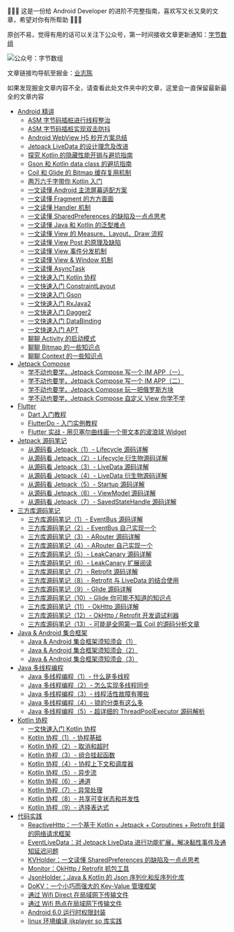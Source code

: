 🎁🎁🎁 这是一份给 Android Developer 的进阶不完整指南，喜欢写又长又臭的文章，希望对你有所帮助 🤣🤣🤣

原创不易，觉得有用的话可以关注下公众号，第一时间接收文章更新通知：[字节数组](https://upload-images.jianshu.io/upload_images/2552605-57915be42c4f6a82.jpg)

![公众号：字节数组](https://upload-images.jianshu.io/upload_images/2552605-57915be42c4f6a82.jpg)

文章链接均导航至掘金：[业志陈](https://juejin.cn/user/923245496518439/posts) 

如果发现掘金文章内容不全，请查看此处文件夹中的文章，这里会一直保留最新最全的文章内容

* [Android 精讲]()
  * [ASM 字节码插桩进行线程整治](https://juejin.cn/post/7043999874076901406)
  * [ASM 字节码插桩实现双击防抖](https://juejin.cn/post/7042328862872567838)
  * [Android WebView H5 秒开方案总结](https://juejin.cn/post/7016883220025180191)
  * [Jetpack LiveData 的设计理念及改进](https://juejin.cn/post/6903096576734920717)
  * [探究 Kotlin 的隐藏性能开销与避坑指南](https://juejin.cn/post/7010367024916660237)
  * [Gson 和 Kotlin data class 的避坑指南](https://juejin.cn/post/6908391430977224718)
  * [Coil 和 Glide 的 Bitmap 缓存复用机制](https://juejin.cn/post/6956090846470995975)
  * [两万六千字带你 Kotlin 入门](https://juejin.cn/post/6880602489297895438)
  * [一文读懂 Android 主流屏幕适配方案](https://juejin.cn/post/6999445137491230728)
  * [一文读懂 Fragment 的方方面面](https://juejin.cn/post/7006970844542926855)
  * [一文读懂 Handler 机制](https://juejin.cn/post/6901682664617705485)
  * [一文读懂 SharedPreferences 的缺陷及一点点思考](https://juejin.cn/post/6932277268110639112)
  * [一文读懂 Java 和 Kotlin 的泛型难点](https://juejin.cn/post/6935322686943920159)
  * [一文读懂 View 的 Measure、Layout、Draw 流程](https://juejin.cn/post/6939540905581887502)
  * [一文读懂 View Post 的原理及缺陷](https://juejin.cn/post/6939763855216082974)  
  * [一文读懂 View 事件分发机制](https://juejin.cn/post/6931914294980411406)
  * [一文读懂 View & Window 机制](https://juejin.cn/post/6942303848996274213)
  * [一文读懂 AsyncTask](android_core/一文读懂AsyncTask.md)
  * [一文快速入门 Kotlin 协程](https://juejin.cn/post/6908271959381901325)
  * [一文快速入门 ConstraintLayout](https://juejin.cn/post/6911710012750430215)
  * [一文快速入门 Gson](https://juejin.cn/post/6844903577098387464)
  * [一文快速入门 RxJava2](android_core/一文快速入门RxJava2.md)
  * [一文快速入门 Dagger2](https://github.com/leavesC/Dagger2Samples)
  * [一文快速入门 DataBinding](https://github.com/leavesC/DataBindingSamples)
  * [一文快速入门 APT](https://juejin.cn/post/6844903753108160525)
  * [聊聊 Activity 的启动模式](https://juejin.cn/post/6952886121328345101)
  * [聊聊 Bitmap 的一些知识点](https://juejin.cn/post/6952429810207424526)
  * [聊聊 Context 的一些知识点](https://juejin.cn/post/6966223613057826852)
* [Jetpack Compose]()
  * [学不动也要学，Jetpack Compose 写一个 IM APP（一）](https://juejin.cn/post/6991429231821684773)
  * [学不动也要学，Jetpack Compose 写一个 IM APP（二）](https://juejin.cn/post/7028397244894330917)
  * [学不动也要学，Jetpack Compose 玩一把俄罗斯方块](https://juejin.cn/post/6974585048762679310)  
  * [学不动也要学，Jetpack Compose 自定义 View 你学不学](https://juejin.cn/post/6996568363581308959/)
* [Flutter]()
  * [Dart 入门教程](https://juejin.cn/post/6844903937342963719)
  * [FlutterDo - 入门实例教程](https://github.com/leavesC/flutter_do)
  * [Flutter 实战 - 用贝塞尔曲线画一个带文本的波浪球 Widget](https://juejin.cn/post/6844903981790019592)
* [Jetpack 源码笔记]()
  * [从源码看 Jetpack（1）- Lifecycle 源码详解](https://juejin.cn/post/6847902220755992589)
  * [从源码看 Jetpack（2）- Lifecycle 衍生物源码详解](https://juejin.cn/post/6847902220760203277)
  * [从源码看 Jetpack（3）- LiveData 源码详解](https://juejin.cn/post/6847902222345633806)
  * [从源码看 Jetpack（4）- LiveData 衍生物源码详解](https://juejin.cn/post/6847902222353858567)
  * [从源码看 Jetpack（5）- Startup 源码详解](https://juejin.cn/post/6847902224069165070)
  * [从源码看 Jetpack（6）- ViewModel 源码详解](https://juejin.cn/post/6873356946896846856)
  * [从源码看 Jetpack（7）- SavedStateHandle 源码详解](https://juejin.cn/post/6874136956347875342)
* [三方库源码笔记]()
  - [三方库源码笔记（1）- EventBus 源码详解](https://juejin.cn/post/6881265680465788936)
  - [三方库源码笔记（2）- EventBus 自己实现一个](https://juejin.cn/post/6881808026647396366)
  - [三方库源码笔记（3）- ARouter 源码详解](https://juejin.cn/post/6882553066285957134)
  - [三方库源码笔记（4）- ARouter 自己实现一个](https://juejin.cn/post/6882553066285957134)
  - [三方库源码笔记（5）- LeakCanary 源码详解](https://juejin.cn/post/6884225131015569421)
  - [三方库源码笔记（6）- LeakCanary 扩展阅读](https://juejin.cn/post/6884526739646185479)
  - [三方库源码笔记（7）- Retrofit 源码详解](https://juejin.cn/post/6886121327845965838)
  - [三方库源码笔记（8）- Retrofit 与 LiveData 的结合使用](https://juejin.cn/post/6887408273213882375)
  - [三方库源码笔记（9）- Glide 源码详解](https://juejin.cn/post/6891307560557608967)
  - [三方库源码笔记（10）- Glide 你可能不知道的知识点](https://juejin.cn/post/6892751013544263687)
  - [三方库源码笔记（11）- OkHttp 源码详解](https://juejin.cn/post/6895369745445748749)
  - [三方库源码笔记（12）- OkHttp / Retrofit 开发调试利器](https://juejin.cn/post/6895740949025177607)
  - [三方库源码笔记（13）- 可能是全网第一篇 Coil 的源码分析文章](https://juejin.cn/post/6897872882051842061)
* [Java & Android 集合框架]()
  * [Java & Android 集合框架须知须会（1）](https://juejin.cn/post/6901317365561032712)
  * [Java & Android 集合框架须知须会（2）](https://juejin.cn/post/6931007634028003341)
  * [Java & Android 集合框架须知须会（3）](https://juejin.cn/post/6931563785245163534)  
* [Java 多线程编程]()
  * [Java 多线程编程（1）- 什么是多线程](https://juejin.cn/post/6899452217528025095)
  * [Java 多线程编程（2）- 怎么实现多线程同步](https://juejin.cn/post/6900428838497419278)
  * [Java 多线程编程（3）- 线程活性故障有哪些](https://juejin.cn/post/6900458045197778952)
  * [Java 多线程编程（4）- 锁的分类有这么多](https://juejin.cn/post/6900958860454920205)
  * [Java 多线程编程（5）- 超详细的 ThreadPoolExecutor 源码解析](https://juejin.cn/post/6901317365561032712)
* [Kotlin 协程]()
  * [一文快速入门 Kotlin 协程](https://juejin.cn/post/6908271959381901325)
  * [Kotlin 协程（1）- 协程基础](https://juejin.cn/post/6844903972755472391)
  * [Kotlin 协程（2）- 取消和超时](https://juejin.cn/post/6844904098899181582)
  * [Kotlin 协程（3）- 组合挂起函数](https://juejin.cn/post/6844904100102930445)
  * [Kotlin 协程（4）- 协程上下文和调度器](https://juejin.cn/post/6844904100103094280)
  * [Kotlin 协程（5）- 异步流](https://juejin.cn/post/6844904101801639949)
  * [Kotlin 协程（6）- 通道](https://juejin.cn/post/6844904102040698893)
  * [Kotlin 协程（7）- 异常处理](https://juejin.cn/post/6844904103080886285)
  * [Kotlin 协程（8）- 共享可变状态和并发性](https://juejin.cn/post/6844904104053964808)
  * [Kotlin 协程（9）- 选择表达式](https://juejin.cn/post/6844904106788667400)
* [代码实践]()
  * [ReactiveHttp：一个基于 Kotlin + Jetpack + Coroutines + Retrofit 封装的网络请求框架](https://github.com/leavesC/ReactiveHttp)
  * [EventLiveData：对 Jetpack LiveData 进行功能扩展，解决黏性事件及通知延迟问题](https://github.com/leavesC/EventLiveData)
  * [KVHolder：一文读懂 SharedPreferences 的缺陷及一点点思考](https://github.com/leavesC/KVHolder)
  * [Monitor：OkHttp / Retrofit 抓包工具](https://github.com/leavesC/Monitor)
  * [JsonHolder：Java & Kotlin 的 Json 序列化和反序列化库](https://github.com/leavesC/JsonHolder)
  * [DoKV：一个小巧而强大的 Key-Value 管理框架](https://github.com/leavesC/DoKV)
  * [通过 Wifi Direct 在局域网下传输文件](https://github.com/leavesC/WifiP2P)
  * [通过 Wifi 热点在局域网下传输文件](https://github.com/leavesC/WifiFileTransfer)
  * [Android 6.0 运行时权限封装](https://github.com/leavesC/PermissionSteward)  
  * [linux 环境编译 ijkplayer so 库实践](https://github.com/leavesC/ijkplayer-so-extend)